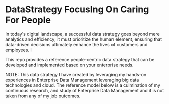 # DataStrategy FocusIng On Caring For People
In today's digital landscape, a successful data strategy goes beyond mere analytics and efficiency; it must prioritize the human element, ensuring that data-driven decisions ultimately enhance the lives of customers and employees. I

This repo provides a reference people-centric data strategy that can be developed and implemented based on your enterprise needs.

NOTE:
This data strategy I have created by leveraging my hands-on experiences  in Enterprise Data Management leveraging big data technologies and cloud. The reference model below is a culmination of my continuous research, and study of Enterprise Data Management and it is not taken from any of my job outcomes.
